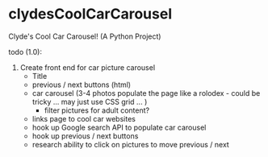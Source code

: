 # clydesCoolCarCarousel
Clyde's Cool Car Carousel!  (A Python Project)

todo (1.0):

1. Create front end for car picture carousel
    - Title
    - previous / next buttons (html)
    - car carousel (3-4 photos populate the page like a rolodex - could be tricky ... may just use CSS grid ... )
        - filter pictures for adult content?
    - links page to cool car websites
    - hook up Google search API to populate car carousel
    - hook up previous / next buttons
    - research ability to click on pictures to move previous / next
